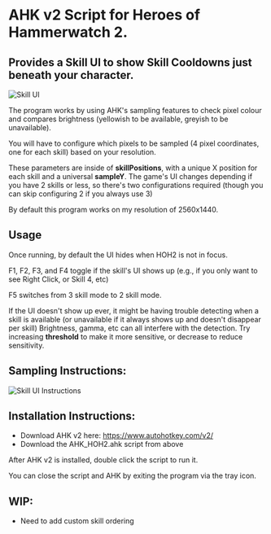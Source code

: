 # AHK v2 Script for Heroes of Hammerwatch 2.

## Provides a Skill UI to show Skill Cooldowns just beneath your character.

![Skill UI](https://github.com/user-attachments/assets/b59c2164-1a88-427b-828f-26489ebd43ef)

The program works by using AHK's sampling features to check pixel colour and compares brightness (yellowish to be available, greyish to be unavailable).

You will have to configure which pixels to be sampled (4 pixel coordinates, one for each skill) based on your resolution.

These parameters are inside of **skillPositions**, with a unique X position for each skill and a universal **sampleY**. 
The game's UI changes depending if you have 2 skills or less, so there's two configurations required (though you can skip configuring 2 if you always use 3)

By default this program works on my resolution of 2560x1440.

## Usage

Once running, by default the UI hides when HOH2 is not in focus. 

F1, F2, F3, and F4 toggle if the skill's UI shows up (e.g., if you only want to see Right Click, or Skill 4, etc)

F5 switches from 3 skill mode to 2 skill mode.

If the UI doesn't show up ever, it might be having trouble detecting when a skill is available (or unavailable if it always shows up and doesn't disappear per skill) 
Brightness, gamma, etc can all interfere with the detection.
Try increasing **threshold** to make it more sensitive, or decrease to reduce sensitivity.

## Sampling Instructions:
![Skill UI Instructions](https://github.com/user-attachments/assets/36733b8b-faa0-41e7-b3e5-6c90faf201f2)

## Installation Instructions:

- Download AHK v2 here: https://www.autohotkey.com/v2/
- Download the AHK_HOH2.ahk script from above

After AHK v2 is installed, double click the script to run it.

You can close the script and AHK by exiting the program via the tray icon.

## WIP:

- Need to add custom skill ordering
